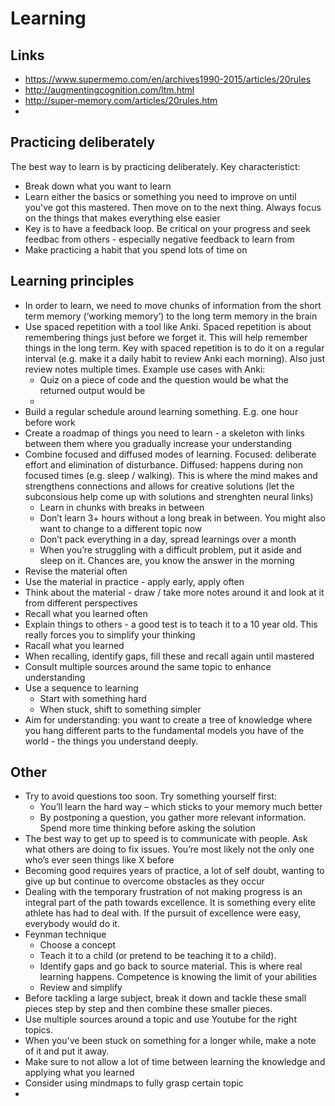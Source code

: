 # Learning

## Links
- https://www.supermemo.com/en/archives1990-2015/articles/20rules
- http://augmentingcognition.com/ltm.html
- http://super-memory.com/articles/20rules.htm
- 
## Practicing deliberately 
The best way to learn is by practicing deliberately. Key characteristict: 
- Break down what you want to learn 
- Learn either the basics or something you need to improve on until you've got this mastered. Then move on to the next thing. Always focus on the things that makes everything else easier
- Key is to have a feedback loop. Be critical on your progress and seek feedbac from others - especially negative feedback to learn from 
- Make practicing a habit that you spend lots of time on

## Learning principles
- In order to learn, we need to move chunks of information from the short term memory (‘working memory’) to the long term memory in the brain  
- Use spaced repetition with a tool like Anki. Spaced repetition is about remembering things just before we forget it. This will help remember things in the long term. Key with spaced repetition is to do it on a regular interval (e.g. make it a daily habit to review Anki each morning). Also just review notes multiple times. Example use cases with Anki: 
  - Quiz on a piece of code and the question would be what the returned output would be 
  - 
- Build a regular schedule around learning something. E.g. one hour before work
- Create a roadmap of things you need to learn - a skeleton with links between them where you gradually increase your understanding 
- Combine focused and diffused modes of learning. Focused: deliberate effort and elimination of disturbance. Diffused: happens during non focused times (e.g. sleep / walking). This is where the mind makes and strengthens connections and allows for creative solutions (let the subconsious help come up with solutions and strenghten neural links)
    - Learn in chunks with breaks in between 
    - Don’t learn 3+ hours without a long break in between. You might also want to change to a different topic now 
    - Don’t pack everything in a day, spread learnings over a month 
    - When you’re struggling with a difficult problem, put it aside and sleep on it. Chances are, you know the answer in the morning 
- Revise the material often 
- Use the material in practice - apply early, apply often
- Think about the material - draw / take more notes around it and look at it from different perspectives 
- Recall what you learned often 
- Explain things to others - a good test is to teach it to a 10 year old. This really forces you to simplify your thinking 
- Racall what you learned 
- When recalling, identify gaps, fill these and recall again until mastered
- Consult multiple sources around the same topic to enhance understanding
- Use a sequence to learning 
    - Start with something hard 
    - When stuck, shift to something simpler
- Aim for understanding: you want to create a tree of knowledge where you hang different parts to the fundamental models you have of the world - the things you understand deeply. 

## Other
- Try to avoid questions too soon. Try something yourself first:
    - You’ll learn the hard way – which sticks to your memory much better
    - By postponing a question, you gather more relevant information. Spend more time thinking before asking the solution 
- The best way to get up to speed is to communicate with people. Ask what others are doing to fix issues. You’re most likely not the only one who’s ever seen things like X before
- Becoming good requires years of practice, a lot of self doubt, wanting to give up but continue to overcome obstacles as they occur
- Dealing with the temporary frustration of not making progress is an integral part of the path towards excellence. It is something every elite athlete has had to deal with. If the pursuit of excellence were easy, everybody would do it.
- Feynman technique
  - Choose a concept
  - Teach it to a child (or pretend to be teaching it to a child). 
  - Identify gaps and go back to source material. This is where real learning happens. Competence is knowing the limit of your abilities 
  - Review and simplify
- Before tackling a large subject, break it down and tackle these small pieces step by step and then combine these smaller pieces. 
- Use multiple sources around a topic and use Youtube for the right topics. 
- When you've been stuck on something for a longer while, make a note of it and put it away. 
- Make sure to not allow a lot of time between learning the knowledge and applying what you learned
- Consider using mindmaps to fully grasp certain topic
- 


